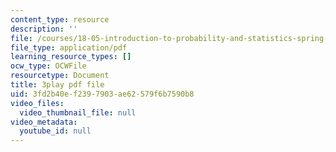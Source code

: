```yaml
---
content_type: resource
description: ''
file: /courses/18-05-introduction-to-probability-and-statistics-spring-2014/3fd2b40ef2397903ae62579f6b7590b8_7KOwsepQcXI.pdf
file_type: application/pdf
learning_resource_types: []
ocw_type: OCWFile
resourcetype: Document
title: 3play pdf file
uid: 3fd2b40e-f239-7903-ae62-579f6b7590b8
video_files:
  video_thumbnail_file: null
video_metadata:
  youtube_id: null
---
```

